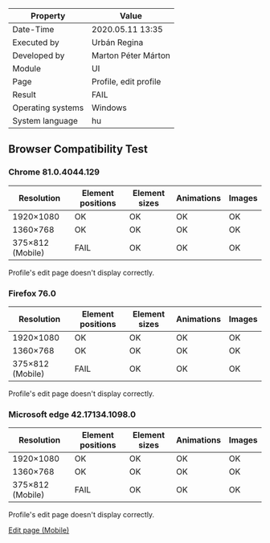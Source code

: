 ﻿| Property | Value |
| -- | -- |
| Date-Time | 2020.05.11 13:35 |
| Executed by | Urbán Regina |
|Developed by |  Marton Péter Márton  |
| Module | UI |
| Page |  Profile, edit profile |
| Result |  FAIL |
| Operating systems | Windows |
| System language | hu |

## Browser Compatibility Test

### Chrome 81.0.4044.129
|	Resolution  | Element positions | Element sizes | Animations | Images |
| -- | -- | --| --| -- |
| 1920×1080 | OK | OK |  OK |  OK | 
|  1360×768 |   OK | OK |  OK |  OK | 
|   375×812 (Mobile) |   FAIL | OK |  OK |  OK |

Profile's edit page doesn't display correctly.

### Firefox 76.0 
|	Resolution  | Element positions | Element sizes | Animations | Images |
| -- | -- | --| --| -- |
| 1920×1080 | OK | OK |  OK |  OK | 
|  1360×768 |   OK | OK |  OK |  OK | 
|   375×812 (Mobile) |   FAIL | OK |  OK |  OK |

Profile's edit page doesn't display correctly.

### Microsoft edge 42.17134.1098.0
|	Resolution  | Element positions | Element sizes | Animations | Images |
| -- | -- | --| --| -- |
| 1920×1080 | OK | OK |  OK |  OK | 
|  1360×768 |   OK | OK |  OK |  OK | 
|   375×812 (Mobile) |   FAIL | OK |  OK |  OK |

Profile's edit page doesn't display correctly.

[Edit page (Mobile)](https://github.com/dombidav/afp2_web/raw/master/test/Compatibility/Profile_2020-05-11/edit.png)
